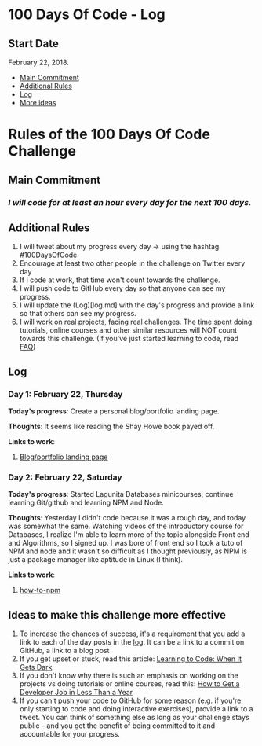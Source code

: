 # 100 Days Of Code - Log

## Start Date
February 22, 2018.

- [Main Commitment](#main-commitment)
- [Additional Rules](#additional-rules)
- [Log](#log)
- [More ideas](#ideas-to-make-this-challenge-more-effective)

# Rules of the 100 Days Of Code Challenge

## Main Commitment
### *I will code for at least an hour every day for the next 100 days.*

## Additional Rules
1. I will tweet about my progress every day -> using the hashtag #100DaysOfCode
2. Encourage at least two other people in the challenge on Twitter every day
3. If I code at work, that time won't count towards the challenge.
4. I will push code to GitHub every day so that anyone can see my progress.
5. I will update the (Log)[log.md] with the day's progress and provide a link so that others can see my progress.
6. I will work on real projects, facing real challenges. The time spent doing tutorials, online courses and other similar resources will NOT count towards this challenge. (If you've just started learning to code, read [FAQ](FAQ.md))

## Log

### Day 1: February 22, Thursday

**Today's progress**: Create a personal blog/portfolio landing page.

**Thoughts**: It seems like reading the Shay Howe book payed off.

**Links to work**:
1. [Blog/portfolio landing page](https://github.com/jesuodz/jesuodz.github.io/commits/master)

### Day 2: February 22, Saturday

**Today's progress**: Started Lagunita Databases minicourses, continue learning Git/github and learning NPM and Node.

**Thoughts**: Yesterday I didn't code because it was a rough day, and today was somewhat the same. Watching videos of the introductory course for Databases, I realize I'm able to learn more of the topic alongside Front end and Algorithms, so I signed up. I was bore of front end so I took a tuto of NPM and node and it wasn't so difficult as I thought previously, as NPM is just a package manager like aptitude in Linux (I think).

**Links to work**:
1. [how-to-npm ](https://github.com/jesuodz/how-to-npm)

## Ideas to make this challenge more effective
1. To increase the chances of success, it's a requirement that you add a link to each of the day posts in the [log](log.md). It can be a link to a commit on GitHub, a link to a blog post
2. If you get upset or stuck, read this article: [Learning to Code: When It Gets Dark](https://medium.freecodecamp.com/learning-to-code-when-it-gets-dark-e485edfb58fd)
3. If you don't know why there is such an emphasis on working on the projects vs doing tutorials or online courses, read this: [How to Get a Developer Job in Less Than a Year](https://medium.freecodecamp.com/how-to-get-a-developer-job-in-less-than-a-year-c27bbfe71645)
4. If you can't push your code to GitHub for some reason (e.g. if you're only starting to code and doing interactive exercises), provide a link to a tweet. You can think of something else as long as your challenge stays public - and you get the benefit of being committed to it and accountable for your progress.
